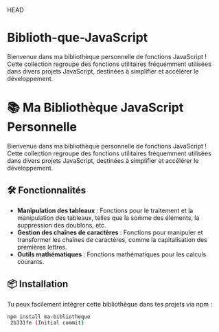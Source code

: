 HEAD
# Biblioth-que-JavaScript
Bienvenue dans ma bibliothèque personnelle de fonctions JavaScript ! Cette collection regroupe des fonctions utilitaires fréquemment utilisées dans divers projets JavaScript, destinées à simplifier et accélérer le développement.

# 📚 Ma Bibliothèque JavaScript Personnelle

Bienvenue dans ma bibliothèque personnelle de fonctions JavaScript ! Cette collection regroupe des fonctions utilitaires fréquemment utilisées dans divers projets JavaScript, destinées à simplifier et accélérer le développement.

## 🛠️ Fonctionnalités

- **Manipulation des tableaux** : Fonctions pour le traitement et la manipulation des tableaux, telles que la somme des éléments, la suppression des doublons, etc.
- **Gestion des chaînes de caractères** : Fonctions pour manipuler et transformer les chaînes de caractères, comme la capitalisation des premières lettres.
- **Outils mathématiques** : Fonctions mathématiques pour les calculs courants.

## 📦 Installation

Tu peux facilement intégrer cette bibliothèque dans tes projets via npm :

```bash
npm install ma-bibliotheque
 2b331fe (Initial commit)
